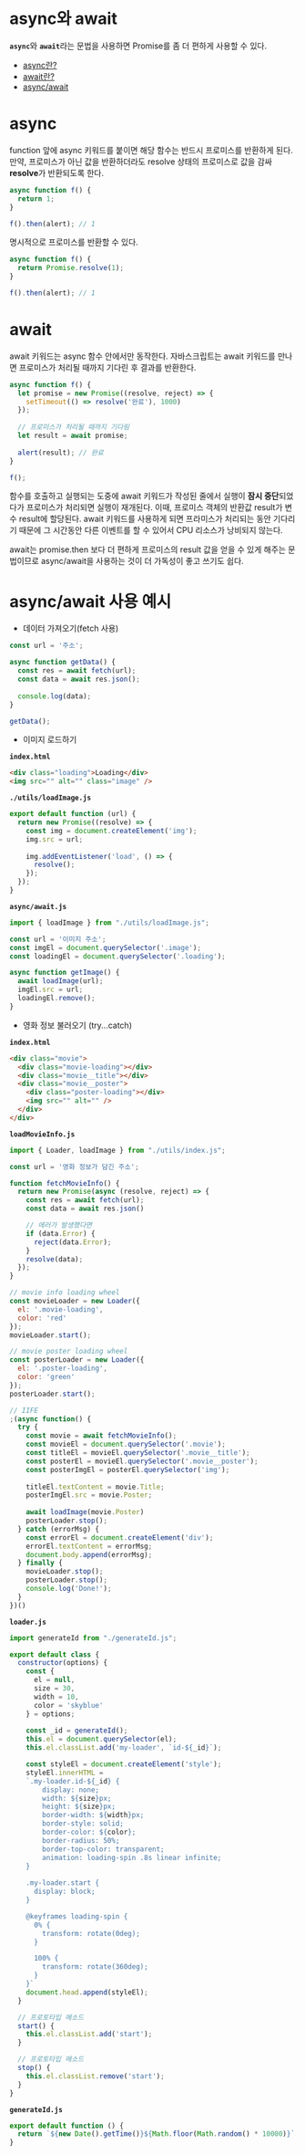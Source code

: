 # async와 await

<b>`async`</b>와 <b>`await`</b>라는 문법을 사용하면 Promise를 좀 더 편하게 사용할 수 있다.

* [async란?](#async)
* [await란?](#await)
* [async/await ](#asyncawait-사용-예시)

# async

function 앞에 async 키워드를 붙이면 해당 함수는 반드시 프로미스를 반환하게 된다. 만약, 프로미스가 아닌 값을 반환하더라도
resolve 상태의 프로미스로 값을 감싸 <b>resolve</b>가 반환되도록 한다.

```javascript
async function f() {
  return 1;
}

f().then(alert); // 1
```

명시적으로 프로미스를 반환할 수 있다.

```javascript
async function f() {
  return Promise.resolve(1);
}

f().then(alert); // 1
```

# await

await 키워드는 async 함수 안에서만 동작한다. 자바스크립트는 await 키워드를 만나면 프로미스가 처리될 때까지 기다린 후 
결과를 반환한다.

```javascript
async function f() {
  let promise = new Promise((resolve, reject) => {
    setTimeout(() => resolve('완료'), 1000)
  });
  
  // 프로미스가 처리될 때까지 기다림
  let result = await promise;
  
  alert(result); // 완료
}

f();
```

함수를 호출하고 실행되는 도중에 await 키워드가 작성된 줄에서 실행이 <b>잠시 중단</b>되었다가 프로미스가 처리되면 실행이 재개된다.
이때, 프로미스 객체의 반환값 result가 변수 result에 할당된다. await 키워드를 사용하게 되면 프라미스가 처리되는 동안 기다리기 때문에 그 시간동안 다른 이벤트를 할 수 있어서 CPU 리소스가 
낭비되지 않는다.

await는 promise.then 보다 더 편하게 프로미스의 result 값을 얻을 수 있게 해주는 문법이므로 async/await을 사용하는 것이
더 가독성이 좋고 쓰기도 쉽다.

# async/await 사용 예시

* 데이터 가져오기(fetch 사용)

```javascript
const url = '주소';

async function getData() {
  const res = await fetch(url);
  const data = await res.json();
  
  console.log(data);
}

getData();
```

* 이미지 로드하기

<b>`index.html`</b>

```html
<div class="loading">Loading</div>
<img src="" alt="" class="image" />
```

<b>`./utils/loadImage.js`</b>

```javascript
export default function (url) {
  return new Promise((resolve) => {
    const img = document.createElement('img');
    img.src = url;
    
    img.addEventListener('load', () => {
      resolve();
    });
  });
}
```

<b>`async/await.js`</b>

```javascript
import { loadImage } from "./utils/loadImage.js";

const url = '이미지 주소';
const imgEl = document.querySelector('.image');
const loadingEl = document.querySelector('.loading');

async function getImage() {
  await loadImage(url);
  imgEl.src = url;
  loadingEl.remove();
}
```

* 영화 정보 불러오기 (try...catch)

<b>`index.html`</b>

```html
<div class="movie">
  <div class="movie-loading"></div>
  <div class="movie__title"></div>
  <div class="movie__poster">
    <div class="poster-loading"></div>
    <img src="" alt="" />
  </div>
</div>
```

<b>`loadMovieInfo.js`</b>

```javascript
import { Loader, loadImage } from "./utils/index.js";

const url = '영화 정보가 담긴 주소';

function fetchMovieInfo() {
  return new Promise(async (resolve, reject) => {
    const res = await fetch(url);
    const data = await res.json()

    // 에러가 발생했다면
    if (data.Error) {
      reject(data.Error);
    }
    resolve(data);
  });
}

// movie info loading wheel
const movieLoader = new Loader({
  el: '.movie-loading',
  color: 'red'
});
movieLoader.start();

// movie poster loading wheel
const posterLoader = new Loader({
  el: '.poster-loading',
  color: 'green'
});
posterLoader.start();

// IIFE
;(async function() {
  try {
    const movie = await fetchMovieInfo();
    const movieEl = document.querySelector('.movie');
    const titleEl = movieEl.querySelector('.movie__title');
    const posterEl = movieEl.querySelector('.movie__poster');
    const posterImgEl = posterEl.querySelector('img');
  
    titleEl.textContent = movie.Title;
    posterImgEl.src = movie.Poster;
  
    await loadImage(movie.Poster)
    posterLoader.stop();
  } catch (errorMsg) {
    const errorEl = document.createElement('div');
    errorEl.textContent = errorMsg;
    document.body.append(errorMsg);
  } finally {
    movieLoader.stop();
    posterLoader.stop();
    console.log('Done!'); 
  }
})()
```

<b>`loader.js`</b>

```javascript
import generateId from "./generateId.js";

export default class {
  constructor(options) {
    const { 
      el = null,
      size = 30,
      width = 10, 
      color = 'skyblue' 
    } = options;
    
    const _id = generateId();
    this.el = document.querySelector(el);
    this.el.classList.add('my-loader', `id-${_id}`);

    const styleEl = document.createElement('style');
    styleEl.innerHTML = 
    `.my-loader.id-${_id} {
        display: none;
        width: ${size}px;
        height: ${size}px;
        border-width: ${width}px;
        border-style: solid;
        border-color: ${color};
        border-radius: 50%;
        border-top-color: transparent;
        animation: loading-spin .8s linear infinite;
    }
    
    .my-loader.start {
      display: block;
    }

    @keyframes loading-spin {
      0% {
        transform: rotate(0deg);
      }

      100% {
        transform: rotate(360deg);
      }
    }`
    document.head.append(styleEl);
  }

  // 프로토타입 메소드
  start() {
    this.el.classList.add('start');
  }

  // 프로토타입 메소드
  stop() {
    this.el.classList.remove('start');
  }
}
```

<b>`generateId.js`</b>

```javascript
export default function () {
  return `${new Date().getTime()}${Math.floor(Math.random() * 10000)}`; 
}
```
